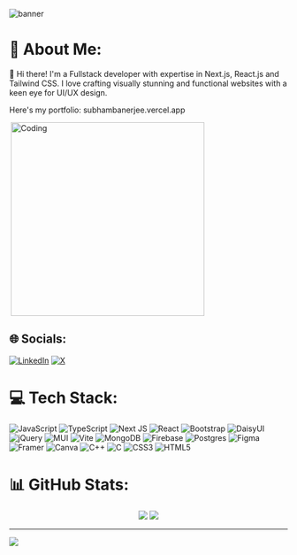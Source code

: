 ![banner](https://github.com/user-attachments/assets/91fb358e-83b3-4f80-a668-987e6b8d9bda)

# 💫 About Me:
👋 Hi there! I'm a Fullstack developer with expertise in Next.js, React.js and Tailwind CSS. I love crafting visually stunning and functional websites with a keen eye for UI/UX design.

Here's my portfolio:
subhambanerjee.vercel.app

<div style="display:flex; align-items:center">
  <img align="right" alt="Coding" width="350" src='https://github.com/user-attachments/assets/46c5c1da-56c1-47cf-9af5-3bd672dc6e29'/>

</div>

## 🌐 Socials:
[![LinkedIn](https://img.shields.io/badge/LinkedIn-%230077B5.svg?logo=linkedin&logoColor=white)](https://linkedin.com/in/subham-banerjee-7696a524a/) [![X](https://img.shields.io/badge/X-black.svg?logo=X&logoColor=white)](https://x.com/SubhamBane44079) 

# 💻 Tech Stack:
![JavaScript](https://img.shields.io/badge/javascript-%23323330.svg?style=for-the-badge&logo=javascript&logoColor=%23F7DF1E) ![TypeScript](https://img.shields.io/badge/typescript-%23007ACC.svg?style=for-the-badge&logo=typescript&logoColor=white) ![Next JS](https://img.shields.io/badge/Next-black?style=for-the-badge&logo=next.js&logoColor=white) ![React](https://img.shields.io/badge/react-%2320232a.svg?style=for-the-badge&logo=react&logoColor=%2361DAFB) ![Bootstrap](https://img.shields.io/badge/bootstrap-%238511FA.svg?style=for-the-badge&logo=bootstrap&logoColor=white) ![DaisyUI](https://img.shields.io/badge/daisyui-5A0EF8?style=for-the-badge&logo=daisyui&logoColor=white) ![jQuery](https://img.shields.io/badge/jquery-%230769AD.svg?style=for-the-badge&logo=jquery&logoColor=white) ![MUI](https://img.shields.io/badge/MUI-%230081CB.svg?style=for-the-badge&logo=mui&logoColor=white) ![Vite](https://img.shields.io/badge/vite-%23646CFF.svg?style=for-the-badge&logo=vite&logoColor=white) ![MongoDB](https://img.shields.io/badge/MongoDB-%234ea94b.svg?style=for-the-badge&logo=mongodb&logoColor=white) ![Firebase](https://img.shields.io/badge/firebase-a08021?style=for-the-badge&logo=firebase&logoColor=ffcd34) ![Postgres](https://img.shields.io/badge/postgres-%23316192.svg?style=for-the-badge&logo=postgresql&logoColor=white) ![Figma](https://img.shields.io/badge/figma-%23F24E1E.svg?style=for-the-badge&logo=figma&logoColor=white) ![Framer](https://img.shields.io/badge/Framer-black?style=for-the-badge&logo=framer&logoColor=blue) ![Canva](https://img.shields.io/badge/Canva-%2300C4CC.svg?style=for-the-badge&logo=Canva&logoColor=white) ![C++](https://img.shields.io/badge/c++-%2300599C.svg?style=for-the-badge&logo=c%2B%2B&logoColor=white) ![C](https://img.shields.io/badge/c-%2300599C.svg?style=for-the-badge&logo=c&logoColor=white) ![CSS3](https://img.shields.io/badge/css3-%231572B6.svg?style=for-the-badge&logo=css3&logoColor=white) ![HTML5](https://img.shields.io/badge/html5-%23E34F26.svg?style=for-the-badge&logo=html5&logoColor=white)
# 📊 GitHub Stats:
  <div display="flex" align="center">


![](https://github-readme-streak-stats.herokuapp.com/?user=Subby575&theme=blue-green&hide_border=false)
![](https://github-readme-stats.vercel.app/api/top-langs/?username=Subby575&theme=blue-green&hide_border=false&include_all_commits=true&count_private=true&layout=compact)
</div>

---
[![](https://visitcount.itsvg.in/api?id=Subby575&icon=0&color=0)](https://visitcount.itsvg.in)

<!-- Proudly created with GPRM ( https://gprm.itsvg.in ) -->


